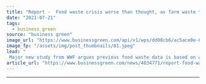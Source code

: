```yaml
---
title: "Report -  Food waste crisis worse than thought, as farm waste tops one billion tonnes"
date: "2021-07-21"
tags: 
  - business green
source: "business green"
image_url: "https://www.businessgreen.com/api/v1/wps/dd08cb6/ac5ace0e-0207-4d53-9fff-38e4089c9707/2/farming-tractor-crops-185x114.jpeg"
image_fp: "/assets/img/post_thumbnails/81.jpeg"
lead: "
 Major new study from WWF argues previous food waste data is based on a major underestimate, thanks to huge amounts of food lost before it leaves the farm ..."
article_url: "https://www.businessgreen.com/news/4034771/report-food-waste-crisis-worse-farm-waste-tops-billion-tonnes"
---
```


---
